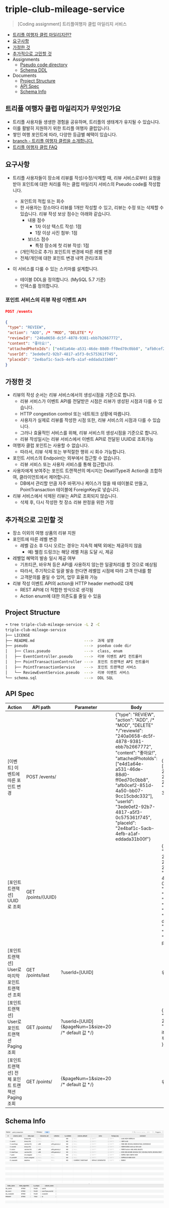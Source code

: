 # triple-club-mileage-service

> [Coding assignment] 트리플여행자 클럽 마일리지 서비스

- [트리플 여행자 클럽 마일리지란?](#트리플-여행자-클럽-마일리지가-무엇인가요)
- [요구사항](#요구사항)
- [가정한 것](#가정한-것)
- [추가적으로 고민할 것](#추가적으로-고민할-것)
- Assignments
  - [Pseudo code directory](pseudo/)
  - [Schema DDL](schema.sql)
- Documents
  - [Project Structure](#Project-Structure)
  - [API Spec](#API-Spec)
  - [Schema Info](#Schema-Info)

## 트리플 여행자 클럽 마일리지가 무엇인가요

- 트리플 사용자들 생생한 경험을 공유하며, 트리플의 생태계가 유지될 수 있습니다.
- 이를 활발히 지원하기 위한 트리플 여행자 클럽입니다.
- 쌓인 여행 포인트에 따라, 다양한 등급별 혜택이 있습니다.
- [branch - 트리플 여행자 클럽을 소개합니다.](https://brunch.co.kr/@triple/123)
- [트리플 여행자 클럽 FAQ](https://triple.guide/pages/mileage-faq.html)

## 요구사항

- 트리플 사용자들이 장소에 리뷰를 작성/수정/삭제할 때, 리뷰 서비스로부터 요청을 받아 포인트에 대한 처리를 하는 클럽 마일리지 서비스의 Pseudo code를 작성합니다.
  - 포인트의 적립 또는 회수
  - 한 사용자는 장소마다 리뷰를 1개만 작성할 수 있고, 리뷰는 수정 또는 삭제할 수 있습니다. 리뷰 작성 보상 점수는 아래와 같습니다.
    - 내용 점수
      - 1자 이상 텍스트 작성: 1점
      - 1장 이상 사진 첨부: 1점
    - 보너스 점수
      - 특정 장소에 첫 리뷰 작성: 1점
  - (개인적으로 추가) 포인트의 변경에 따른 레벨 변경
  - 전체/개인에 대한 포인트 변경 내역 관리/조회  
  
- 이 서비스를 다룰 수 있는 스키마를 설계합니다.
  - 테이블 DDL을 정의합니다. (MySQL 5.7 기준)
  - 인덱스를 정의합니다.

### 포인트 서비스의 리뷰 작성 이벤트 API

```json
POST /events

{
 "type": "REVIEW",
 "action": "ADD", /* "MOD", "DELETE" */
 "reviewId": "240a0658-dc5f-4878-9381-ebb7b2667772",
 "content": "좋아요!",
 "attachedPhotoIds": ["e4d1a64e-a531-46de-88d0-ff0ed70c0bb8", "afb0cef2-851d-4a50-bb07-9cc15cbdc332"],
 "userId": "3ede0ef2-92b7-4817-a5f3-0c575361f745",
 "placeId": "2e4baf1c-5acb-4efb-a1af-eddada31b00f"
}
```

## 가정한 것

- 리뷰의 작성 순서는 리뷰 서비스에서의 생성시점을 기준으로 합니다.
  - 리뷰 서비스가 이벤트 API를 전달받은 시점은 리뷰가 생성된 시점과 다를 수 있습니다.
  - HTTP congestion control 또는 네트워크 상황에 따릅니다.
  - 사용자가 실제로 리뷰를 작성한 시점 또한, 리뷰 서비스의 시점과 다를 수 있습니다.
  - 그러나 효율적인 서비스를 위해, 리뷰 서비스의 생성시점을 기준으로 합니다.
  - 리뷰 작성일시는 리뷰 서비스에서 이벤트 API로 전달된 UUID로 조회가능
- 여행자 클럽 포인트는 사용할 수 없습니다.
  - 따라서, 리뷰 삭제 또는 부적절한 행위 시 회수 가능합니다.  
- 포인트 서비스의 Endpoint는 외부에서 접근할 수 없습니다.
  - 리뷰 서비스 또는 사용자 서비스를 통해 접근합니다.
- 사용자에게 보여주는 포인트 트랜잭션의 메시지는 DeatilType과 Action을 조합하여, 클라이언트에서 제어합니다.
  - DB에서 관리할 만큼 자주 바뀌거나 케이스가 많을 때 테이블로 만들고, PointTransaction 테이블에 ForeignKey로 넣습니다.
- 리뷰 서비스에서 삭제된 리뷰는 API로 조회되지 않습니다.
  - 삭제 후, 다시 작성한 첫 장소 리뷰 판정을 위한 가정

## 추가적으로 고민할 것

- 장소 이외의 여행 상품의 리뷰 지원
- 포인트에 따른 레벨 변경
  - 레벨 감소 후 다시 오르는 경우는 지속적 혜택 외에는 제공하지 않음
    - 예) 웰컴 드링크는 해당 레벨 처음 도달 시, 제공
- 레벨업 혜택의 발송 일시 제공 여부
  - 기프티콘, 바우쳐 등은 API를 사용하지 않는한 일괄처리를 할 것으로 예상됨
  - 따라서, 주기적으로 일괄 발송 한다면 레벨업 시점에 따라 고객 안내를 함
  - 고객문의를 줄일 수 있어, 업무 효율화 가능
- 리뷰 작성 이벤트 API의 action을 HTTP header method로 대체
  - REST API에 더 적합한 방식으로 생각됨
  - Action enum에 대한 의존도를 줄일 수 있음

## Project Structure

```bash
➜ tree triple-club-mileage-service -L 2 -C
triple-club-mileage-service
├── LICENSE
├── README.md                      --->  과제 설명
├── pseudo                         --->  pseduo code dir
│   ├── Class.pseudo               --->  class, enum
│   ├── EventController.pseudo     --->  리뷰 이벤트 API 컨트롤러
│   ├── PointTransactionController --->  포인트 트랜잭션 API 컨트롤러
│   ├── PointTransactionService    --->  포인트 트랜잭션 서비스 
│   └── ReviewEventService.pseudo  --->  리뷰 이벤트 서비스
└── schema.sql                     --->  DDL SQL 
```

## API Spec

| Action                              | API path           | Parameter                                          | Body                                                                                                                                                                                                                                                                                                                                       | Success Response                                                                                                                                                                                                                                                                                            | Fail Response                                                                                             |
| ----------------------------------- | ------------------ | -------------------------------------------------- | ------------------------------------------------------------------------------------------------------------------------------------------------------------------------------------------------------------------------------------------------------------------------------------------------------------------------------------------ | ----------------------------------------------------------------------------------------------------------------------------------------------------------------------------------------------------------------------------------------------------------------------------------------------------------- | --------------------------------------------------------------------------------------------------------- |
| [이벤트] 이벤트에 따른 포인트 변경                | POST /events/      |                                                    | {"type": "REVIEW", "action": "ADD", /* "MOD", "DELETE" */"reviewId": "240a0658-dc5f-4878-9381-ebb7b2667772", "content": "좋아요!", "attachedPhotoIds": ["e4d1a64e-a531-46de-88d0-ff0ed70c0bb8", "afb0cef2-851d-4a50-bb07-9cc15cbdc332"], "userId": "3ede0ef2-92b7-4817-a5f3-0c575361f745", "placeId": "2e4baf1c-5acb-4efb-a1af-eddada31b00f"} | {"pointTrasactionIds": ["240a0658-240a0658-240a0658-240a0658", ...], "pointDiff": 3, point: 3}                                                                                                                                                                                                              | 400 {"error": "not suport event type: TEST"},<br> 404 {"error": "not exist review with reviewId: 240a0658-240a0658-240a0658-240a0658"}                                                               |
| [포인트 트랜잭션] UUID로 조회                 | GET /points/{UUID} |                                                    |                                                                                                                                                                                                                                                                                                                                            | {"pointTransactionId": "240a0658-240a0658-240a0658-240a0658", "userId": "3ede0ef2-92b7-4817-a5f3-0c575361f745", "eventType": "REVIEW" /* "REVERVATION", "EXPERIENCE" \*/, "action": "ADD", /* "MOD", "DELETE" \*/, detailType: "REVIEW_TEXT" /* "REVIEW_PHOTO", "REVIEW_FIRST" \*/, point: 3, pointDiff: 1} | 404 {"error": "not exist point transaction with pointTransactionId: 240a0658-240a0658-240a0658-240a0658"} |
| [포인트 트랜잭션] User로 마지막 포인트 트랜잭션 조회    | GET /points/last   | ?userId=[UUID]                                     |                                                                                                                                                                                                                                                                                                                                            | 위와 동일                                                                                                                                                                                                                                                                                                       | 404 {"error": "not exist point transaction with user transaction: 240a0658-240a0658-240a0658-240a0658"}   |
| [포인트 트랜잭션] User로 포인트 트랜잭션 Paging 조회 | GET /points/       | ?userId=[UUID]{&pageNum=1&size=20 /* default 값 */} |                                                                                                                                                                                                                                                                                                                                            | {"total": 42, "pageNum": 1, "size": 20, "count": 20, "isLastPage": False, items: [ {/* 포인트 트랜잭션 조회 결과 */}, ... ] }                                                                                                                                                                                          |                                                                                                           |
| [포인트 트랜잭션] 전체 포인트 트랜잭션 Paging 조회    | GET /points/       | {&pageNum=1&size=20 /* default 값 */}               |                                                                                                                                                                                                                                                                                                                                            | 위와 동일                                                                                                                                                                                                                                                                                                       |                                                                                                           |

## Schema Info

![Schema Info](/img/schema_screenshot.png)